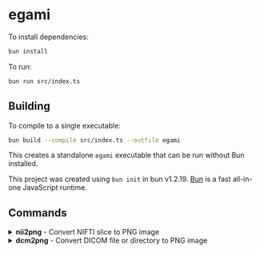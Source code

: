 # egami

To install dependencies:

```bash
bun install
```

To run:

```bash
bun run src/index.ts
```

## Building

To compile to a single executable:

```bash
bun build --compile src/index.ts --outfile egami
```

This creates a standalone `egami` executable that can be run without Bun installed.

This project was created using `bun init` in bun v1.2.19. [Bun](https://bun.com) is a fast all-in-one JavaScript runtime.

## Commands

<details>
<summary><strong>nii2png</strong> - Convert NIFTI slice to PNG image</summary>

### Description
Converts a single slice from a NIFTI (.nii/.nii.gz) file to a PNG image. Supports both grayscale and RGB24 NIFTI files and allows extraction along different anatomical planes.

### Usage
```bash
egami nii2png -i <input.nii> -o <output.png> [options]
```

### Options
- `-i, --input <file>` - Input NIFTI file path (required)
- `-o, --output <file>` - Output PNG file path (required)  
- `-d, --dim <dimension>` - Dimension to slice along (default: "z")
  - `x` or `1` - Sagittal plane
  - `y` or `2` - Coronal plane
  - `z` or `3` - Axial plane
- `-s, --slice <number>` - Slice number to extract (default: "0")

### Examples
```bash
# Extract middle axial slice from brain.nii.gz
egami nii2png -i brain.nii.gz -o brain_axial.png -d z -s 50

# Extract sagittal slice
egami nii2png -i brain.nii -o brain_sagittal.png -d x -s 25

# Extract coronal slice (using numeric dimension)
egami nii2png -i brain.nii -o brain_coronal.png -d 2 -s 30
```

### Supported Data Types
- UINT8, INT16, FLOAT32, FLOAT64
- RGB24 (automatically converted with proper color handling)

</details>

<details>
<summary><strong>dcm2png</strong> - Convert DICOM file or directory to PNG image</summary>

### Description
Converts a DICOM file or directory to a PNG image. Supports both single DICOM files and directories containing multiple DICOM files. For multi-frame DICOM files or directories, allows selection of specific slices/frames.

### Usage
```bash
egami dcm2png -i <input> -o <output.png> [options]
```

### Options
- `-i, --input <path>` - Input DICOM file or directory path (required)
- `-o, --output <file>` - Output PNG file path (required)
- `-s, --slice <number>` - Slice/frame number for multi-frame DICOM or directory (default: "0")

### Examples
```bash
# Convert single DICOM file to PNG
egami dcm2png -i scan.dcm -o scan.png

# Convert specific slice from multi-frame DICOM
egami dcm2png -i multiframe.dcm -o slice5.png -s 5

# Convert specific file from DICOM directory (slice 0 = first file)
egami dcm2png -i /path/to/dicom/series -o slice0.png -s 0

# Convert 10th file from DICOM directory
egami dcm2png -i /path/to/dicom/series -o slice10.png -s 10
```

### Features
- Automatic optimal window/level calculation for better contrast
- Support for compressed DICOM files
- Handles grayscale, RGB, and RGBA pixel formats
- Directory support with automatic DICOM file detection and sorting

</details>
